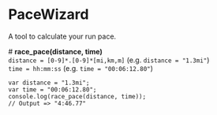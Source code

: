 # PaceWizard

A tool to calculate your run pace.

\# **race_pace(distance, time)**  
`distance = [0-9]*.[0-9]*[mi,km,m]` (e.g. `distance = "1.3mi"`)  
`time = hh:mm:ss` (e.g. `time = "00:06:12.80"`)

    var distance = "1.3mi";
    var time = "00:06:12.80";
    console.log(race_pace(distance, time));
    // Output => "4:46.77"